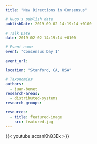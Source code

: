 ```yaml
---
title: "New Directions in Consensus"

# Hugo's publish date
publishDate: 2019-09-02 14:19:14 +0100

# Talk Date
date: 2019-02-02 14:19:14 +0100

# Event name
event: "Consensus Day 1"

event_url:

location: "Stanford, CA, USA"

# Taxonomies
authors:
  - juan-benet
research-areas:
  - distributed-systems
research-groups:

resources:
  - title: featured-image
    src: featured.jpg
---
```


{{< youtube acxanKhQ3Ek >}}
